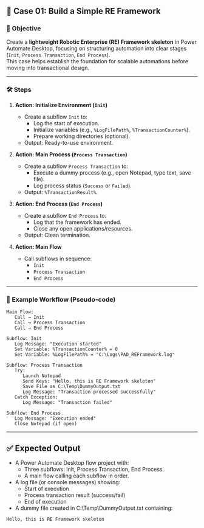 ## 🔹 Case 01: Build a Simple RE Framework

### 🎯 Objective
Create a **lightweight Robotic Enterprise (RE) Framework skeleton** in Power Automate Desktop, focusing on structuring automation into clear stages (`Init`, `Process Transaction`, `End Process`).  
This case helps establish the foundation for scalable automations before moving into transactional design.

---

### 🛠️ Steps

1. **Action: Initialize Environment (`Init`)**
   - Create a subflow `Init` to:
     - Log the start of execution.
     - Initialize variables (e.g., `%LogFilePath%`, `%TransactionCounter%`).
     - Prepare working directories (optional).
   - Output: Ready-to-use environment.

2. **Action: Main Process (`Process Transaction`)**
   - Create a subflow `Process Transaction` to:
     - Execute a dummy process (e.g., open Notepad, type text, save file).
     - Log process status (`Success` or `Failed`).
   - Output: `%TransactionResult%`.

3. **Action: End Process (`End Process`)**
   - Create a subflow `End Process` to:
     - Log that the framework has ended.
     - Close any open applications/resources.
   - Output: Clean termination.

4. **Action: Main Flow**
   - Call subflows in sequence:
     - `Init`
     - `Process Transaction`
     - `End Process`

---

### 📂 Example Workflow (Pseudo-code)
```plaintext
Main Flow:
   Call → Init
   Call → Process Transaction
   Call → End Process

Subflow: Init
   Log Message: "Execution started"
   Set Variable: %TransactionCounter% = 0
   Set Variable: %LogFilePath% = "C:\Logs\PAD_REFramework.log"

Subflow: Process Transaction
   Try:
      Launch Notepad
      Send Keys: "Hello, this is RE Framework skeleton"
      Save File as C:\Temp\DummyOutput.txt
      Log Message: "Transaction processed successfully"
   Catch Exception:
      Log Message: "Transaction failed"

Subflow: End Process
   Log Message: "Execution ended"
   Close Notepad (if open)
```

---

## ✅ Expected Output
- A Power Automate Desktop flow project with:
  - Three subflows: Init, Process Transaction, End Process.
  - A main flow calling each subflow in order.
- A log file (or console messages) showing:
  - Start of execution
  - Process transaction result (success/fail)
  - End of execution
- A dummy file created in C:\Temp\DummyOutput.txt containing:

```palintext
Hello, this is RE Framework skeleton
```
